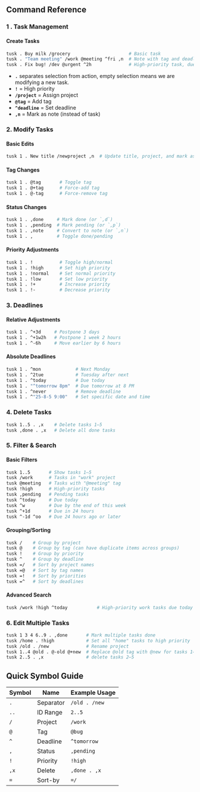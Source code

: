 ## **Command Reference**

### **1 . Task Management**

#### **Create Tasks**
```bash
tusk . Buy milk /grocery                      # Basic task
tusk . "Team meeting" /work @meeting ^fri ,n  # Note with tag and deadline
tusk . Fix bug! /dev @urgent ^2h              # High-priority task, due 2 hours from now
```
- **`.`** separates selection from action,
  empty selection means we are modifying a new task.
- **`!`** = High priority
- **`/project`** = Assign project
- **`@tag`** = Add tag
- **`^deadline`** = Set deadline
- **`,n`** = Mark as note (instead of task)

### **2. Modify Tasks**
#### **Basic Edits**
```bash
tusk 1 . New title /newproject ,n  # Update title, project, and mark as note for task 1
```
#### Tag Changes
```bash
tusk 1 . @tag       # Toggle tag
tusk 1 . @+tag      # Force-add tag
tusk 1 . @-tag      # Force-remove tag
```
#### **Status Changes**
```bash
tusk 1 . ,done     # Mark done (or `,d`)
tusk 1 . ,pending  # Mark pending (or `,p`)
tusk 1 . ,note     # Convert to note (or `,n`)
tusk 1 . ,         # Toggle done/pending
```
#### **Priority Adjustments**
```bash
tusk 1 . !          # Toggle high/normal
tusk 1 . !high      # Set high priority
tusk 1 . !normal    # Set normal priority
tusk 1 . !low       # Set low priority
tusk 1 . !+         # Increase priority
tusk 1 . !-         # Decrease priority
```

### **3. Deadlines**
#### **Relative Adjustments**
```bash
tusk 1 . ^+3d     # Postpone 3 days
tusk 1 . ^+1w2h   # Postpone 1 week 2 hours
tusk 1 . ^-6h     # Move earlier by 6 hours
```
#### **Absolute Deadlines**
```bash
tusk 1 . ^mon             # Next Monday
tusk 1 . ^2tue            # Tuesday after next
tusk 1 . ^today           # Due today
tusk 1 . "^tomorrow 8pm"  # Due tomorrow at 8 PM
tusk 1 . ^never           # Remove deadline
tusk 1 . ^"25-8-5 9:00"   # Set specific date and time
```

### **4. Delete Tasks**
```bash
tusk 1..5 . ,x    # Delete tasks 1–5
tusk ,done . ,x   # Delete all done tasks
```

### **5. Filter & Search**
#### **Basic Filters**
```bash
tusk 1..5       # Show tasks 1–5
tusk /work      # Tasks in "work" project
tusk @meeting   # Tasks with "@meeting" tag
tusk !high      # High-priority tasks
tusk ,pending   # Pending tasks
tusk ^today     # Due today
tusk ^w         # Due by the end of this week
tusk ^+1d       # Due in 24 hours
tusk ^-1d ^oo   # Due 24 hours ago or later
```
#### **Grouping/Sorting**
```bash
tusk /    # Group by project
tusk @    # Group by tag (can have duplicate items across groups)
tusk !    # Group by priority
tusk ^    # Group by deadline
tusk =/   # Sort by project names
tusk =@   # Sort by tag names
tusk =!   # Sort by priorities
tusk =^   # Sort by deadlines
```
#### **Advanced Search**
```bash
tusk /work !high ^today           # High-priority work tasks due today
```

### **6. Edit Multiple Tasks**
```bash
tusk 1 3 4 6..9 . ,done       # Mark multiple tasks done
tusk /home . !high            # Set all "home" tasks to high priority
tusk /old . /new              # Rename project
tusk 1..4 @old . @-old @+new  # Replace @old tag with @new for tasks 1–4 with title starting with "fix" and has tag "@old"
tusk 2..5 . ,x                # delete tasks 2–5
```

## **Quick Symbol Guide**

| Symbol | Name      | Example Usage   |
|--------|-----------|-----------------|
| `.`    | Separator | `/old . /new`   |
| `..`   | ID Range  | `2..5`          |
| `/`    | Project   | `/work`         |
| `@`    | Tag       | `@bug`          |
| `^`    | Deadline  | `^tomorrow`     |
| `,`    | Status    | `,pending`      |
| `!`    | Priority  | `!high`         |
| `,x`   | Delete    | `,done . ,x`    |
| `=`    | Sort-by   | `=/`            |

